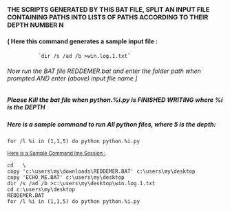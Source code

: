 ## <sup><sup>THE SCRIPTS GENERATED BY THIS BAT FILE, SPLIT AN INPUT FILE CONTAINING PATHS INTO LISTS OF PATHS ACCORDING TO THEIR DEPTH NUMBER N</sup></sup>

#### ( Here this command generates a sample input file :
              `dir /s /ad /b >win.log.1.txt`




###### Now run the BAT file REDDEMER.bat and enter the folder path when prompted AND enter (above) input file name ]



##### Please Kill the bat file when python.%i.py is FINISHED WRITING where %i is the DEPTH


#####  Here is a sample command to run All python files, where 5 is the depth:
``for /l %i in (1,1,5) do python python.%i.py``


<sup><ins>Here is a Sample Command line Session :</ins>
```
cd   \
copy 'c:\users\my\downloads\REDDEMER.BAT' c:\users\my\desktop
copy 'ECHO_ME.BAT' c:\users\my\desktop
dir /s /ad /b >c:\users\my\desktop\win.log.1.txt
cd c:\users\my\desktop
REDDEMER.BAT
for /l %i in (1,1,5) do python python.%i.py
```






